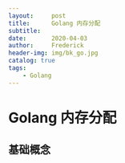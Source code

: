 ```yaml
---
layout:     post
title:      Golang 内存分配
subtitle:   
date:       2020-04-03
author:     Frederick
header-img: img/bk_go.jpg
catalog: true
tags:
    - Golang
---
```


# Golang 内存分配

## 基础概念

